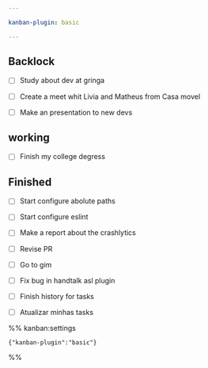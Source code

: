 ```yaml
---

kanban-plugin: basic

---
```


## Backlock

- [ ] Study about dev at gringa
- [ ] Create a meet whit Livia and Matheus from Casa movel
- [ ] Make an presentation to new devs


## working

- [ ] Finish my college degress


## Finished

- [ ] Start configure abolute paths
- [ ] Start configure eslint
- [ ] Make a report about the crashlytics
- [ ] Revise PR
- [ ] Go to gim
- [ ] Fix bug in handtalk asl plugin
- [ ] Finish history for tasks
- [ ] Atualizar minhas tasks




%% kanban:settings
```
{"kanban-plugin":"basic"}
```
%%